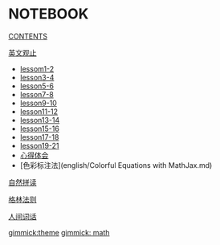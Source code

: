 # NOTEBOOK

[CONTENTS](navigation.md)

[英文观止]()

*   [lessom1-2](english/note1&amp;2.md)
*   [lesson3-4](english/note3&amp;4md)
*   [lesson5-6](english/note5&amp;6.md)
*   [lesson7-8](english/note7&amp;8.md)
*   [lesson9-10](english/note9&amp;10.md)
*   [lesson11-12](english/note11&amp;12.md)
*   [lesson13-14](english/note13&amp;14.md)
*   [lesson15-16](english/note15&amp;16.md)
*   [lesson17-18](english/note17&amp;18.md)
*   [lesson19-21](english/note19-21.md)
*   [心得体会](english/extra.md)
*   [色彩标注法](english/Colorful Equations with MathJax.md)

[自然拼读]()

[格林法则 ]()

[人间词话]()

[gimmick:theme](yeti)
[gimmick: math]()


<script type="text/x-mathjax-config">
  MathJax.Hub.Config({
    tex2jax: {
      inlineMath: [ ['$','$'], ["\\(","\\)"] ],
      processEscapes: true
    }
  });
</script>

<script type="text/x-mathjax-config">
    MathJax.Hub.Config({
      tex2jax: {
        skipTags: ['script', 'noscript', 'style', 'textarea', 'pre', 'code']
      }
    });
</script>

<script type="text/x-mathjax-config">
    MathJax.Hub.Queue(function() {
        var all = MathJax.Hub.getAllJax(), i;
        for(i=0; i < all.length; i += 1) {
            all[i].SourceElement().parentNode.className += ' has-jax';
        }
    });
</script>

<script type="text/javascript"
   src="http://cdn.mathjax.org/mathjax/latest/MathJax.js?config=TeX-AMS-MML_HTMLorMML">
</script>

<script type="text/x-mathjax-config">
  MathJax.Hub.Config({ TeX: { extensions: ["color.js"] }});
</script>